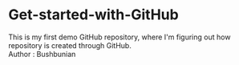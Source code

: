 # Get-started-with-GitHub
This is my first demo GitHub repository, where I'm figuring out how repository is created through GitHub.
<br>
Author : Bushbunian
